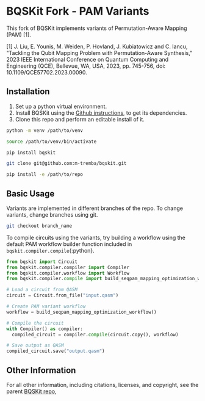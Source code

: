 # BQSKit Fork - PAM Variants

This fork of BQSKit implements variants of Permutation-Aware Mapping (PAM) [1]. 

[1] J. Liu, E. Younis, M. Weiden, P. Hovland, J. Kubiatowicz and C. Iancu, 
"Tackling the Qubit Mapping Problem with Permutation-Aware Synthesis," 2023 IEEE 
International Conference on Quantum Computing and Engineering (QCE), Bellevue, WA, 
USA, 2023, pp. 745-756, doi: 10.1109/QCE57702.2023.00090.

## Installation

1. Set up a python virtual environment.
2. Install BQSKit using the [Github instructions](https://github.com/BQSKit/bqskit),
   to get its dependencies.
3. Clone this repo and perform an editable install of it.

```sh
python -m venv /path/to/venv

source /path/to/venv/bin/activate

pip install bqskit

git clone git@github.com:m-tremba/bqskit.git

pip install -e /path/to/repo
```

## Basic Usage

Variants are implemented in different branches of the repo. To change variants, change
branches using git. 

```sh
git checkout branch_name
```

To compile circuits using the variants, try building a workflow using the default
PAM workflow builder function included in `bqskit.compiler.compile`{:python}.

```python
from bqskit import Circuit
from bqskit.compiler.compiler import Compiler
from bqskit.compiler.workflow import Workflow
from bqskit.compiler.compile import build_seqpam_mapping_optimization_workflow

# Load a circuit from QASM
circuit = Circuit.from_file("input.qasm")

# Create PAM variant workflow
workflow = build_seqpam_mapping_optimization_workflow()

# Compile the circuit
with Compiler() as compiler:
  compiled_circuit = compiler.compile(circuit.copy(), workflow)

# Save output as QASM
compiled_circuit.save("output.qasm")
```

## Other Information

For all other information, including citations, licenses, and copyright,
see the parent [BQSKit repo](https://github.com/BQSKit/bqskit),
